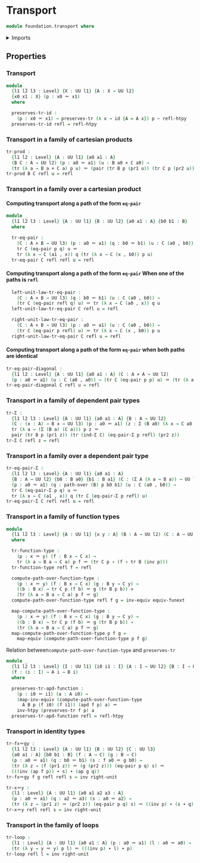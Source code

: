 # Transport

```agda
module foundation.transport where
```

<details><summary>Imports</summary>

```agda
open import foundation.cartesian-product-types
open import foundation.dependent-pair-types
open import foundation.equality-cartesian-product-types
open import foundation.equality-dependent-pair-types
open import foundation.equivalences
open import foundation.function-extensionality
open import foundation.functions
open import foundation.homotopies
open import foundation.identity-types
open import foundation.universe-levels
```

</details>

## Properties

### Transport

```agda
module _
  {l1 l2 l3 : Level} {X : UU l1} {A : X → UU l2}
  {x0 x1 : X} (p : x0 ＝ x1)
  where

  preserves-tr-id :
    (p : x0 ＝ x1) → preserves-tr (λ x → id {A = A x}) p ~ refl-htpy
  preserves-tr-id refl = refl-htpy
```

### Transport in a family of cartesian products

```agda
tr-prod :
  {l1 l2 : Level} {A : UU l1} {a0 a1 : A}
  (B C : A → UU l2) (p : a0 ＝ a1) (u : B a0 × C a0) →
  (tr (λ a → B a × C a) p u) ＝ (pair (tr B p (pr1 u)) (tr C p (pr2 u)))
tr-prod B C refl u = refl
```

### Transport in a family over a cartesian product

#### Computing transport along a path of the form `eq-pair`

```agda
module _
  {l1 l2 l3 : Level} {A : UU l1} {B : UU l2} {a0 a1 : A} {b0 b1 : B}
  where

  tr-eq-pair :
    (C : A × B → UU l3) (p : a0 ＝ a1) (q : b0 ＝ b1) (u : C (a0 , b0)) →
    tr C (eq-pair p q) u ＝
    tr (λ x → C (a1 , x)) q (tr (λ x → C (x , b0)) p u)
  tr-eq-pair C refl refl u = refl
```

#### Computing transport along a path of the form `eq-pair` When one of the paths is `refl`

```agda
  left-unit-law-tr-eq-pair :
    (C : A × B → UU l3) (q : b0 ＝ b1) (u : C (a0 , b0)) →
    (tr C (eq-pair refl q) u) ＝ tr (λ x → C (a0 , x)) q u
  left-unit-law-tr-eq-pair C refl u = refl

  right-unit-law-tr-eq-pair :
    (C : A × B → UU l3) (p : a0 ＝ a1) (u : C (a0 , b0)) →
    (tr C (eq-pair p refl) u) ＝ tr (λ x → C (x , b0)) p u
  right-unit-law-tr-eq-pair C refl u = refl
```

#### Computing transport along a path of the form `eq-pair` when both paths are identical

```agda
tr-eq-pair-diagonal :
  {l1 l2 : Level} {A : UU l1} {a0 a1 : A} (C : A × A → UU l2)
  (p : a0 ＝ a1) (u : C (a0 , a0)) → (tr C (eq-pair p p) u) ＝ (tr (λ a → C (a , a)) p u)
tr-eq-pair-diagonal C refl u = refl
```

### Transport in a family of dependent pair types

```agda
tr-Σ :
  {l1 l2 l3 : Level} {A : UU l1} {a0 a1 : A} {B : A → UU l2}
  (C : (x : A) → B x → UU l3) (p : a0 ＝ a1) (z : Σ (B a0) (λ x → C a0 x)) →
  tr (λ a → (Σ (B a) (C a))) p z ＝
  pair (tr B p (pr1 z)) (tr (ind-Σ C) (eq-pair-Σ p refl) (pr2 z))
tr-Σ C refl z = refl
```

### Transport in a family over a dependent pair type

```agda
tr-eq-pair-Σ :
  {l1 l2 l3 : Level} {A : UU l1} {a0 a1 : A}
  {B : A → UU l2} {b0 : B a0} {b1 : B a1} (C : (Σ A (λ a → B a)) → UU l3)
  (p : a0 ＝ a1) (q : path-over (B) p b0 b1) (u : C (a0 , b0)) →
  tr C (eq-pair-Σ p q) u ＝
  tr (λ x → C (a1 , x)) q (tr C (eq-pair-Σ p refl) u)
tr-eq-pair-Σ C refl refl u = refl
```

### Transport in a family of function types

```agda
module _
  {l1 l2 l3 : Level} {A : UU l1} {x y : A} (B : A → UU l2) (C : A → UU l3)
  where

  tr-function-type :
    (p : x ＝ y) (f : B x → C x) →
    tr (λ a → B a → C a) p f ＝ (tr C p ∘ (f ∘ tr B (inv p)))
  tr-function-type refl f = refl

  compute-path-over-function-type :
    (p : x ＝ y) (f : B x → C x) (g : B y → C y) →
    ((b : B x) → tr C p (f b) ＝ g (tr B p b)) ≃
    (tr (λ a → B a → C a) p f ＝ g)
  compute-path-over-function-type refl f g = inv-equiv equiv-funext

  map-compute-path-over-function-type :
    (p : x ＝ y) (f : B x → C x) (g : B y → C y) →
    ((b : B x) → tr C p (f b) ＝ g (tr B p b)) →
    (tr (λ a → B a → C a) p f ＝ g)
  map-compute-path-over-function-type p f g =
    map-equiv (compute-path-over-function-type p f g)
```

Relation between`compute-path-over-function-type` and `preserves-tr`

```agda
module _
  {l1 l2 l3 : Level} {I : UU l1} {i0 i1 : I} {A : I → UU l2} {B : I → UU l3}
  (f : (i : I) → A i → B i)
  where

  preserves-tr-apd-function :
    (p : i0 ＝ i1) (a : A i0) →
    (map-inv-equiv (compute-path-over-function-type
      A B p (f i0) (f i1)) (apd f p) a) ＝
    inv-htpy (preserves-tr f p) a
  preserves-tr-apd-function refl = refl-htpy
```

### Transport in identity types

```agda
tr-fx＝gy :
  {l1 l2 l3 : Level} {A : UU l1} {B : UU l2} {C : UU l3}
  {a0 a1 : A} {b0 b1 : B} (f : A → C) (g : B → C)
  (p : a0 ＝ a1) (q : b0 ＝ b1) (s : f a0 ＝ g b0) →
  (tr (λ z → (f (pr1 z)) ＝ (g (pr2 z))) (eq-pair p q) s) ＝
  (((inv (ap f p)) ∙ s) ∙ (ap g q))
tr-fx＝gy f g refl refl s = inv right-unit

tr-x＝y :
  {l1 : Level} {A : UU l1} {a0 a1 a2 a3 : A}
  (p : a0 ＝ a1) (q : a2 ＝ a3) (s : a0 ＝ a2) →
  (tr (λ z → (pr1 z) ＝ (pr2 z)) (eq-pair p q) s) ＝ ((inv p) ∙ (s ∙ q))
tr-x＝y refl refl s = inv right-unit
```

### Transport in the family of loops

```agda
tr-loop :
  {l1 : Level} {A : UU l1} {a0 a1 : A} (p : a0 ＝ a1) (l : a0 ＝ a0) →
  (tr (λ y → y ＝ y) p l) ＝ (((inv p) ∙ l) ∙ p)
tr-loop refl l = inv right-unit
```
